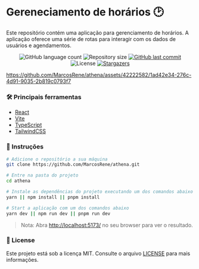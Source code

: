# Gereneciamento de horários 🕑

Este repositório contém uma aplicação para gerenciamento de horários. A aplicação oferece uma série de rotas para interagir com os dados de usuários e agendamentos.

<p align="center">
  <img alt="GitHub language count" src="https://img.shields.io/github/languages/count/MarcosRene/athena">

  <img alt="Repository size" src="https://img.shields.io/github/repo-size/MarcosRene/athena">

  <a href="https://github.com/MarcosRene/athena/commits/main">
    <img alt="GitHub last commit" src="https://img.shields.io/github/last-commit/MarcosRene/athena">
  </a>

   <img alt="License" src="https://img.shields.io/badge/license-MIT-blue">

   <a href="https://github.com/MarcosRene/athena/stargazers">
    <img alt="Stargazers" src="https://img.shields.io/github/stars/MarcosRene/athena?style=social">
  </a>
</p>

https://github.com/MarcosRene/athena/assets/42222582/1ad42e34-276c-4d91-9035-2b819c0793f7

<!-- <video controls autoplay>
  <source src="https://github.com/MarcosRene/athena/assets/42222582/1ad42e34-276c-4d91-9035-2b819c0793f7" type="video/mp4">
  </source>
</video> -->

### 🛠️ Principais ferramentas

- [React](https://react.dev/)
- [Vite](https://vitejs.dev/)
- [TypeScript](https://www.typescriptlang.org/)
- [TailwindCSS](https://tailwindcss.com)

### 📝 Instruções

```bash
# Adicione o repositório a sua máquina
git clone https://github.com/MarcosRene/athena.git

# Entre na pasta do projeto
cd athena

# Instale as dependências do projeto executando um dos comandos abaixo
yarn || npm install || pnpm install

# Start a aplicação com um dos comandos abaixo
yarn dev || npm run dev || pnpm run dev
```

> Nota: Abra [http://localhost:5173/](http://localhost:5173/) no seu browser para ver o resultado.

### 🧾 License

Este projeto está sob a licença MIT. Consulte o arquivo [LICENSE](https://opensource.org/) para mais informações.
